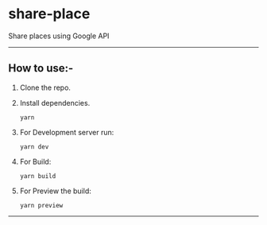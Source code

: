 # share-place
Share places using Google API

---

## How to use:-

1. Clone the repo.
2. Install dependencies.

    ```yarn```

3. For Development server run:

    ```yarn dev```

4. For Build:

    ```yarn build```

5. For Preview the build:

    ```yarn preview```

---

